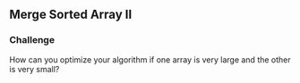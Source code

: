 ## Merge Sorted Array II

### Challenge

How can you optimize your algorithm if one array is very large and the other is very small?

